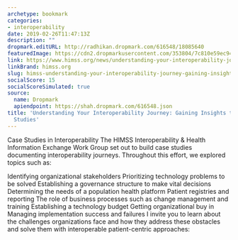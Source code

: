 ```yaml
---
archetype: bookmark
categories:
- interoperability
date: 2019-02-26T11:47:13Z
description: ""
dropmark.editURL: http://radhikan.dropmark.com/616548/18085640
featuredImage: https://cdn2.dropmarkusercontent.com/353804/7c810e59ec94b5b3ce7e4e25e67fb7512018a4bfccfc2aa7b48350c574df37ba/thumbnail/Understanding-Your-Interoperability-Journey-Gaining-Insights-through-.jpg?Expires=1557430063&Signature=HtaomM8lXBZXI2t55yz5g7PpWE~n0OIxJahx79ARc9jSbe48NoMzfCvCxrmYMy4fWPKYmB7csm42QFBpJXuXYrRFZ0sJcNU03OpoQtUQor~yjDD9yDtr~EEwNDa8QRNNwuxT6PBkR8pqFMGePpz0YrX8uKXdREok9Sdg9FkHZsPYCC2oWQg4LfZGjX~Q-uMsiVh5bosXm35wC8rvqnLj6hlro49PZnR5abPL6yJh4rCF9Quopi5~mBqlz1lHBbEvHExj6UevsxNL8U95JLyljpNVyTMARmC9paIGK53J4p3uXbMhhIl-JDuWqlArqj49OD0g7tfRUbzqPZI9dh8jkw__&Key-Pair-Id=APKAITQYWVEN757ZA4KQ
link: https://www.himss.org/news/understanding-your-interoperability-journey-gaining-insights-through-case-studies
linkBrand: himss.org
slug: himss-understanding-your-interoperability-journey-gaining-insights-through-case-studies
socialScore: 15
socialScoreSimulated: true
source:
  name: Dropmark
  apiendpoint: https://shah.dropmark.com/616548.json
title: 'Understanding Your Interoperability Journey: Gaining Insights through Case
  Studies'
---
```

Case Studies in Interoperability
The HIMSS Interoperability & Health Information Exchange Work Group set out to build case studies documenting interoperability journeys. Throughout this effort, we explored topics such as:

Identifying organizational stakeholders
Prioritizing technology problems to be solved
Establishing a governance structure to make vital decisions
Determining the needs of a population health platform
Patient registries and reporting
The role of business processes such as change management and training
Establishing a technology budget
Getting organizational buy in
Managing implementation success and failures
I invite you to learn about the challenges organizations face and how they address these obstacles and solve them with interoperable patient-centric approaches:

